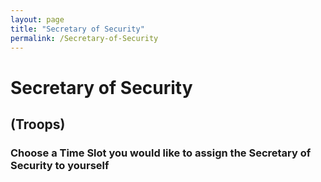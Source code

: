 ```yaml
---
layout: page
title: "Secretary of Security"
permalink: /Secretary-of-Security
---
```

# Secretary of Security
## (Troops)
### Choose a Time Slot you would like to assign the Secretary of Security to yourself



